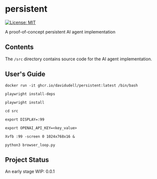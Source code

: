 # persistent
[![License:
MIT](https://img.shields.io/badge/License-MIT-yellow.svg)](https://opensource.org/licenses/MIT)

A proof-of-concept persistent AI agent implementation

## Contents
The `/src` directory contains source code for the AI agent implementation.

## User's Guide
```
docker run -it ghcr.io/davidudell/persistent:latest /bin/bash

playwright install-deps

playwright install

cd src

export DISPLAY=:99

export OPENAI_API_KEY=<key_value>

Xvfb :99 -screen 0 1024x768x16 &

python3 browser_loop.py
```

## Project Status
An early stage WIP: 0.0.1
